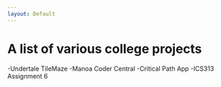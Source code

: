 ```yaml
---
layout: Default
---
```


# A list of various college projects

-Undertale TileMaze
-Manoa Coder Central
-Critical Path App
-ICS313 Assignment 6


